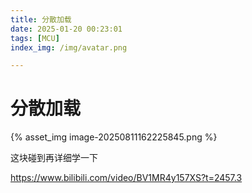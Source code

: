 ```yaml
---
title: 分散加载
date: 2025-01-20 00:23:01
tags: [MCU]
index_img: /img/avatar.png

---
```


# **分散加载**

{% asset_img image-20250811162225845.png  %}

这块碰到再详细学一下

https://www.bilibili.com/video/BV1MR4y157XS?t=2457.3